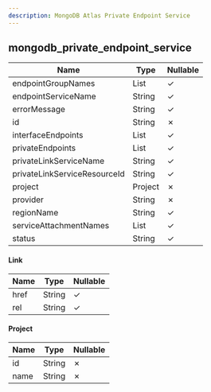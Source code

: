 ```yaml
---
description: MongoDB Atlas Private Endpoint Service
---
```

mongodb_private_endpoint_service
--------------------------------

| **Name**                     | **Type**     | **Nullable** |
| ---------------------------- | ------------ | ------------ |
| endpointGroupNames           | List<String> | &check;      |
| endpointServiceName          | String       | &check;      |
| errorMessage                 | String       | &check;      |
| id                           | String       | &cross;      |
| interfaceEndpoints           | List<String> | &check;      |
| privateEndpoints             | List<String> | &check;      |
| privateLinkServiceName       | String       | &check;      |
| privateLinkServiceResourceId | String       | &check;      |
| project                      | Project      | &cross;      |
| provider                     | String       | &cross;      |
| regionName                   | String       | &check;      |
| serviceAttachmentNames       | List<String> | &check;      |
| status                       | String       | &check;      |

#### Link
| **Name** | **Type** | **Nullable** |
| -------- | -------- | ------------ |
| href     | String   | &check;      |
| rel      | String   | &check;      |

#### Project
| **Name** | **Type** | **Nullable** |
| -------- | -------- | ------------ |
| id       | String   | &cross;      |
| name     | String   | &cross;      |
